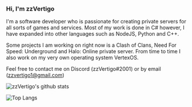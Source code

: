 ### Hi, I'm zzVertigo

I'm a software developer who is passionate for creating private servers for all sorts of games and services. Most of my work is done in C# however, I have expanded into other languages such as NodeJS, Python and C++.

Some projects I am working on right now is a Clash of Clans, Need For Speed: Underground and Halo: Online private server. From time to time I also work on my very own operating system VertexOS.

Feel free to contact me on Discord (zzVertigo#2001) or by email (zzvertigo1@gmail.com)

![zzVertigo's github stats](https://github-readme-stats.vercel.app/api?username=zzVertigo&show_icons=true&theme=radical&count_private=true)

![Top Langs](https://github-readme-stats.vercel.app/api/top-langs/?username=zzVertigo&layout=default&theme=radical&hide_title=true)
